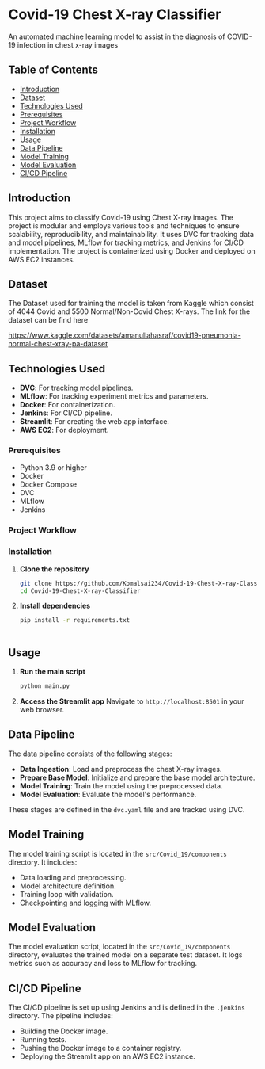 
# Covid-19 Chest X-ray Classifier

An automated machine learning model to assist in the diagnosis of COVID-19 infection in chest x-ray images

## Table of Contents
- [Introduction](#introduction)
- [Dataset](#Dataset)
- [Technologies Used](#technologies-used)
- [Prerequisites](#prerequisites)
- [Project Workflow](#project-Workflow)
- [Installation](#installation)
- [Usage](#usage)
- [Data Pipeline](#data-pipeline)
- [Model Training](#model-training)
- [Model Evaluation](#model-evaluation)
- [CI/CD Pipeline](#cicd-pipeline)

## Introduction
This project aims to classify Covid-19 using Chest X-ray images. The project is modular and employs various tools and techniques to ensure scalability, reproducibility, and maintainability. It uses DVC for tracking data and model pipelines, MLflow for tracking metrics, and Jenkins for CI/CD implementation. The project is containerized using Docker and deployed on AWS EC2 instances.

## Dataset
The Dataset used for training the model is taken from Kaggle which consist of 4044 Covid and 5500 Normal/Non-Covid Chest X-rays. The link for the dataset can be find here

https://www.kaggle.com/datasets/amanullahasraf/covid19-pneumonia-normal-chest-xray-pa-dataset

## Technologies Used
- **DVC**: For tracking model pipelines.
- **MLflow**: For tracking experiment metrics and parameters.
- **Docker**: For containerization.
- **Jenkins**: For CI/CD pipeline.
- **Streamlit**: For creating the web app interface.
- **AWS EC2**: For deployment.

### Prerequisites
- Python 3.9 or higher
- Docker
- Docker Compose
- DVC
- MLflow
- Jenkins

### Project Workflow

### Installation
1. **Clone the repository**
    ```bash
    git clone https://github.com/Komalsai234/Covid-19-Chest-X-ray-Classifier.git
    cd Covid-19-Chest-X-ray-Classifier
    ```

2. **Install dependencies**
    ```bash
    pip install -r requirements.txt
  
## Usage
1. **Run the main script**
    ```bash
    python main.py
    ```

2. **Access the Streamlit app**
    Navigate to `http://localhost:8501` in your web browser.

## Data Pipeline
The data pipeline consists of the following stages:
- **Data Ingestion**: Load and preprocess the chest X-ray images.
- **Prepare Base Model**: Initialize and prepare the base model architecture.
- **Model Training**: Train the model using the preprocessed data.
- **Model Evaluation**: Evaluate the model's performance.

These stages are defined in the `dvc.yaml` file and are tracked using DVC.

## Model Training
The model training script is located in the `src/Covid_19/components` directory. It includes:
- Data loading and preprocessing.
- Model architecture definition.
- Training loop with validation.
- Checkpointing and logging with MLflow.

## Model Evaluation
The model evaluation script, located in the `src/Covid_19/components` directory, evaluates the trained model on a separate test dataset. It logs metrics such as accuracy and loss to MLflow for tracking.

## CI/CD Pipeline
The CI/CD pipeline is set up using Jenkins and is defined in the `.jenkins` directory. The pipeline includes:
- Building the Docker image.
- Running tests.
- Pushing the Docker image to a container registry.
- Deploying the Streamlit app on an AWS EC2 instance.

